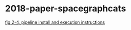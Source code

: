 # 2018-paper-spacegraphcats

[fig 2-4, pipeline install and execution instructions](pipeline-base/README.md)
